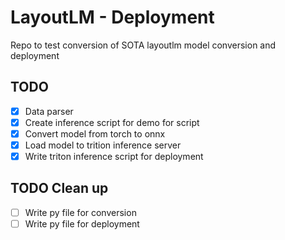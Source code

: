 # LayoutLM - Deployment
Repo to test conversion of SOTA layoutlm model conversion and deployment

## TODO
- [x] Data parser
- [x] Create inference script for demo for script
- [x] Convert model from torch to onnx
- [x] Load model to trition inference server
- [x] Write triton inference script for deployment

## TODO Clean up
- [ ] Write py file for conversion
- [ ] Write py file for deployment